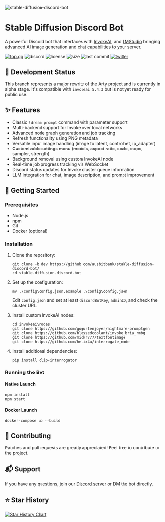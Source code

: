 ![stable-diffusion-discord-bot](https://github.com/ausbitbank/stable-diffusion-discord-bot/assets/1692203/ab84734b-1c40-4216-8c5b-14cecc93f69d)

# Stable Diffusion Discord Bot

A powerful Discord bot that interfaces with [InvokeAI](https://github.com/invoke-ai/InvokeAI), and [LMStudio](https://lmstudio.ai) bringing advanced AI image generation and chat capabilities to your server.

[![top.gg](https://top.gg/api/widget/servers/973484171534172170.svg)](https://top.gg/bot/973484171534172170)
![discord](https://img.shields.io/discord/419390618209353730?style=plastic)
![license](https://img.shields.io/github/license/ausbitbank/stable-diffusion-discord-bot?style=plastic)
![size](https://img.shields.io/github/repo-size/ausbitbank/stable-diffusion-discord-bot?style=plastic)
![last commit](https://img.shields.io/github/last-commit/ausbitbank/stable-diffusion-discord-bot/arty2-invoke4-WIP?style=plastic)
[![twitter](https://img.shields.io/twitter/follow/ausbitbank?style=social)](https://twitter.com/ausbitbank)

## 🚧 Development Status

This branch represents a major rewrite of the Arty project and is currently in alpha stage. It's compatible with `invokeai 5.4.3` but is not yet ready for public use.

## ✨ Features

- Classic `!dream prompt` command with parameter support
- Multi-backend support for Invoke over local networks
- Advanced node graph generation and job tracking
- Refresh functionality using PNG metadata
- Versatile input image handling (image to latent, controlnet, ip_adapter)
- Customizable settings menu (models, aspect ratio, scale, steps, sampler, strength)
- Background removal using custom InvokeAI node
- Real-time job progress tracking via WebSocket
- Discord status updates for Invoke cluster queue information
- LLM integration for chat, image description, and prompt improvement

## 🚀 Getting Started

### Prerequisites

- Node.js
- npm
- Git
- Docker (optional)

### Installation

1. Clone the repository:
   ```
   git clone -b dev https://github.com/ausbitbank/stable-diffusion-discord-bot/
   cd stable-diffusion-discord-bot
   ```

2. Set up the configuration:
   ```
   mv .\config\config.json.example .\config\config.json
   ```
   Edit `config.json` and set at least `discordBotKey`, `adminID`, and check the cluster URL.

3. Install custom InvokeAI nodes:
   ```
   cd invokeai\nodes
   git clone https://github.com/gogurtenjoyer/nightmare-promptgen
   git clone https://github.com/blessedcoolant/invoke_bria_rmbg
   git clone https://github.com/mickr777/textfontimage
   git clone https://github.com/helix4u/interrogate_node
   ```

4. Install additional dependencies:
   ```
   pip install clip-interrogator
   ```

### Running the Bot

#### Native Launch

```
npm install
npm start
```

#### Docker Launch
```
docker-compose up --build
```

## 🤝 Contributing

Patches and pull requests are greatly appreciated! Feel free to contribute to the project.

## 📬 Support

If you have any questions, join our [Discord server](https://discord.gg/ausbit-s-stuff-and-things-419390618209353730) or DM the bot directly.

## ⭐ Star History

[![Star History Chart](https://api.star-history.com/svg?repos=ausbitbank/stable-diffusion-discord-bot&type=Date)](https://star-history.com/#ausbitbank/stable-diffusion-discord-bot&Date)
